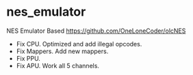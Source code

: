 # nes_emulator
NES Emulator 
Based https://github.com/OneLoneCoder/olcNES
- Fix CPU. Optimized and add illegal opcodes.
- Fix Mappers. Add new mappers.
- Fix PPU.
- Fix APU. Work all 5 channels.
